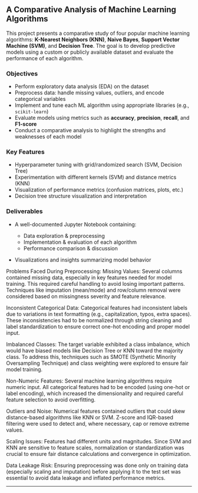 
##  A Comparative Analysis of Machine Learning Algorithms

This project presents a comparative study of four popular machine learning algorithms: **K-Nearest Neighbors (KNN)**, **Naive Bayes**, **Support Vector Machine (SVM)**, and **Decision Tree**. The goal is to develop predictive models using a custom or publicly available dataset and evaluate the performance of each algorithm.

### Objectives

* Perform exploratory data analysis (EDA) on the dataset
* Preprocess data: handle missing values, outliers, and encode categorical variables
* Implement and tune each ML algorithm using appropriate libraries (e.g., `scikit-learn`)
* Evaluate models using metrics such as **accuracy**, **precision**, **recall**, and **F1-score**
* Conduct a comparative analysis to highlight the strengths and weaknesses of each model

###  Key Features

* Hyperparameter tuning with grid/randomized search (SVM, Decision Tree)
* Experimentation with different kernels (SVM) and distance metrics (KNN)
* Visualization of performance metrics (confusion matrices, plots, etc.)
* Decision tree structure visualization and interpretation

###  Deliverables

* A well-documented Jupyter Notebook containing:

  * Data exploration & preprocessing
  * Implementation & evaluation of each algorithm
  * Performance comparison & discussion
* Visualizations and insights summarizing model behavior

Problems Faced During Preprocessing:
Missing Values:
Several columns contained missing data, especially in key features needed for model training. This required careful handling to avoid losing important patterns. Techniques like imputation (mean/mode) and row/column removal were considered based on missingness severity and feature relevance.

Inconsistent Categorical Data:
Categorical features had inconsistent labels due to variations in text formatting (e.g., capitalization, typos, extra spaces). These inconsistencies had to be normalized through string cleaning and label standardization to ensure correct one-hot encoding and proper model input.

Imbalanced Classes:
The target variable exhibited a class imbalance, which would have biased models like Decision Tree or KNN toward the majority class. To address this, techniques such as SMOTE (Synthetic Minority Oversampling Technique) and class weighting were explored to ensure fair model training.

Non-Numeric Features:
Several machine learning algorithms require numeric input. All categorical features had to be encoded (using one-hot or label encoding), which increased the dimensionality and required careful feature selection to avoid overfitting.

Outliers and Noise:
Numerical features contained outliers that could skew distance-based algorithms like KNN or SVM. Z-score and IQR-based filtering were used to detect and, where necessary, cap or remove extreme values.

Scaling Issues:
Features had different units and magnitudes. Since SVM and KNN are sensitive to feature scales, normalization or standardization was crucial to ensure fair distance calculations and convergence in optimization.

Data Leakage Risk:
Ensuring preprocessing was done only on training data (especially scaling and imputation) before applying it to the test set was essential to avoid data leakage and inflated performance metrics.

---

